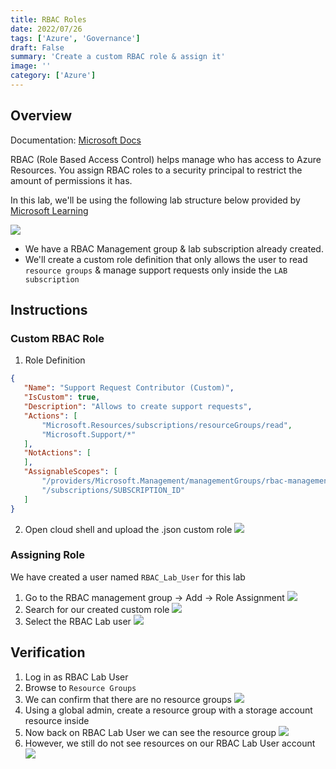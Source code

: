 ```yaml
---
title: RBAC Roles
date: 2022/07/26
tags: ['Azure', 'Governance']
draft: False
summary: 'Create a custom RBAC role & assign it'
image: ''
category: ['Azure']
---
```


## Overview

Documentation: [Microsoft Docs](https://docs.microsoft.com/en-us/azure/role-based-access-control)

RBAC (Role Based Access Control) helps manage who has access to Azure Resources. You assign RBAC roles to a security principal to restrict the amount of permissions it has.

In this lab, we'll be using the following lab structure below provided by [Microsoft Learning](https://microsoftlearning.github.io/AZ-104-MicrosoftAzureAdministrator/Instructions/Labs/LAB_02a_Manage_Subscriptions_and_RBAC.html)

![](https://bui.blob.core.windows.net/labs/rbac.png)

- We have a RBAC Management group & lab subscription already created.
- We'll create a custom role definition that only allows the user to read `resource groups` & manage support requests only inside the `LAB subscription`

## Instructions

### Custom RBAC Role

1. Role Definition

```JSON
{
   "Name": "Support Request Contributor (Custom)",
   "IsCustom": true,
   "Description": "Allows to create support requests",
   "Actions": [
       "Microsoft.Resources/subscriptions/resourceGroups/read",
       "Microsoft.Support/*"
   ],
   "NotActions": [
   ],
   "AssignableScopes": [
       "/providers/Microsoft.Management/managementGroups/rbac-management-group",
       "/subscriptions/SUBSCRIPTION_ID"
   ]
}
```

2. Open cloud shell and upload the .json custom role
   ![](https://bui.blob.core.windows.net/labs/Lab_2022_07_26_31_01.webp)

### Assigning Role

We have created a user named `RBAC_Lab_User` for this lab

1. Go to the RBAC management group -> Add -> Role Assignment
   ![](https://bui.blob.core.windows.net/labs/Lab_2022_07_26_34_57.webp)
2. Search for our created custom role
   ![](https://bui.blob.core.windows.net/labs/Lab_2022_07_26_36_45.webp)
3. Select the RBAC Lab user
   ![](https://bui.blob.core.windows.net/labs/Lab_2022_07_26_37_21.webp)

## Verification

1. Log in as RBAC Lab User
2. Browse to `Resource Groups`
3. We can confirm that there are no resource groups
   ![](https://bui.blob.core.windows.net/labs/Lab_2022_07_26_40_43.webp)
4. Using a global admin, create a resource group with a storage account resource inside
5. Now back on RBAC Lab User we can see the resource group
   ![](https://bui.blob.core.windows.net/labs/Lab_2022_07_26_47_02.webp)
6. However, we still do not see resources on our RBAC Lab User account
   ![](https://bui.blob.core.windows.net/labs/Lab_2022_07_26_41_17.webp)
